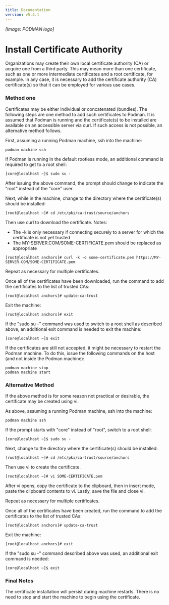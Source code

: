 ```yaml
---
title: Documentation
version: v5.4.1
---
```


*[Image: PODMAN logo]*

Install Certificate Authority
=============================

Organizations may create their own local certificate authority (CA) or acquire one from a third party.  This may mean more than one certificate, such as one or more intermediate certificates and a root certificate, for example.  In any case, it is necessary to add the certificate authority (CA) certificate(s) so that it can be employed for various use cases.

### Method one

Certificates may be either individual or concatenated (bundles). The following steps are one method to add such certificates to Podman.  It is assumed that Podman is running and the certificate(s) to be installed are available on an accessible server via curl.  If such access is not possible, an alternative method follows.

First, assuming a running Podman machine, ssh into the machine:
```
podman machine ssh
```

If Podman is running in the default rootless mode, an additional command is required to get to a root shell:

```
[core@localhost ~]$ sudo su -
```

After issuing the above command, the prompt should change to indicate the "root" instead of the "core" user.

Next, while in the machine, change to the directory where the certificate(s) should be installed:
```
[root@localhost ~]# cd /etc/pki/ca-trust/source/anchors
```

Then use curl to download the certificate.  Notes:
* The -k is only necessary if connecting securely to a server for which the certificate is not yet trusted
* The MY-SERVER.COM/SOME-CERTIFICATE.pem should be replaced as appropriate
```
[root@localhost anchors]# curl -k -o some-certificate.pem https://MY-SERVER.COM/SOME-CERTIFICATE.pem
```

Repeat as necessary for multiple certificates.

Once all of the certificates have been downloaded, run the command to add the certificates to the list of trusted CAs:
```
[root@localhost anchors]# update-ca-trust
```

Exit the machine:
```
[root@localhost anchors]# exit
```

If the "sudo su -" command was used to switch to a root shell as described above, an additional exit command is needed to exit the machine:

```
[core@localhost ~]$ exit
```

If the certificates are still not accepted, it might be necessary to restart the Podman machine. To do this, issue the following commands on the host (and not inside the Podman machine):

```
podman machine stop
podman machine start
```

### Alternative Method

If the above method is for some reason not practical or desirable, the certificate may be created using vi.

As above, assuming a running Podman machine, ssh into the machine:

```
podman machine ssh
```

If the prompt starts with "core" instead of "root", switch to a root shell:

```
[core@localhost ~]$ sudo su -
```

Next, change to the directory where the certificate(s) should be installed:
```
[root@localhost ~]# cd /etc/pki/ca-trust/source/anchors
```

Then use vi to create the certificate.
```
[root@localhost ~]# vi SOME-CERTIFICATE.pem
```
After vi opens, copy the certificate to the clipboard, then in insert mode, paste the clipboard contents to vi.  Lastly, save the file and close vi.

Repeat as necessary for multiple certificates.

Once all of the certificates have been created, run the command to add the certificates to the list of trusted CAs:
```
[root@localhost anchors]# update-ca-trust
```

Exit the machine:
```
[root@localhost anchors]# exit
```

If the "sudo su -" command described above was used, an additional exit command is needed:

```
[core@localhost ~]$ exit
```

### Final Notes

The certificate installation will persist during machine restarts.  There is no need to stop and start the machine to begin using the certificate.
